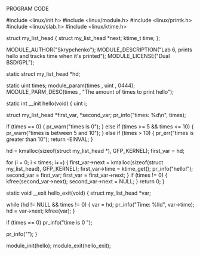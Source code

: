 PROGRAM CODE




#include <linux/init.h>
#include <linux/module.h>
#include <linux/printk.h>
#include <linux/slab.h>
#include <linux/ktime.h>

struct my_list_head {
struct my_list_head *next;
ktime_t time;
};


MODULE_AUTHOR("Skrypchenko");
MODULE_DESCRIPTION("Lab 6, prints hello and tracks time when it's printed");
MODULE_LICENSE("Dual BSD/GPL");

static struct my_list_head *hd;

static uint times;
 module_param(times , uint , 0444);
 MODULE_PARM_DESC(times , "The amount of times to print hello");

static int __init hello(void)
{
 uint i;

struct my_list_head *first_var, *second_var;
 pr_info("times: %d\n", times);

 if (times == 0) {
	pr_warn("times is 0");
 } else if (times >= 5 && times <= 10) {
	pr_warn("times is between 5 and 10");
 } else if (times > 10) {
	pr_err("times is greater than 10");
 return -EINVAL;
}

 hd = kmalloc(sizeof(struct my_list_head *), GFP_KERNEL);
 first_var = hd;

 for (i = 0; i < times; i++) {
	first_var->next = kmalloc(sizeof(struct my_list_head), GFP_KERNEL);
	first_var->time = ktime_get();
	pr_info("hello!");
	second_var = first_var;
	first_var = first_var->next;
}
 if (times != 0) {
	kfree(second_var->next);
	second_var->next = NULL;
}
 return 0;
}


static void __exit hello_exit(void)
{
struct my_list_head *var;

 while (hd != NULL && times != 0) {
	var = hd;
	pr_info("Time: %lld", var->time);
	hd = var->next;
	kfree(var);
}

 if (times == 0)
	pr_info("time is 0 ");

 pr_info("");
}

 module_init(hello);
 module_exit(hello_exit);
